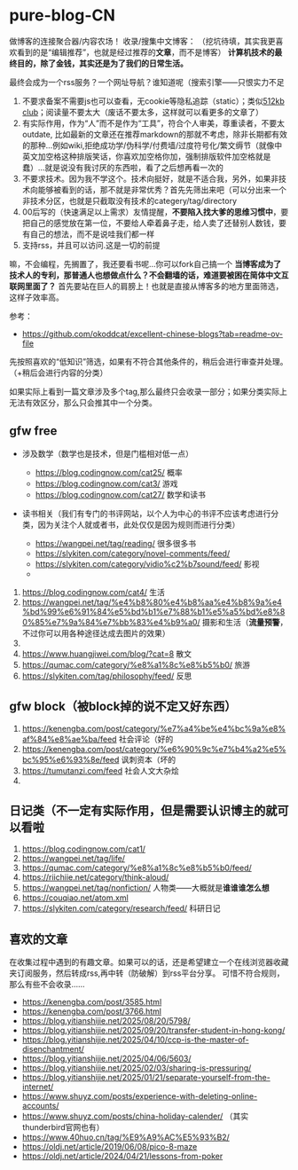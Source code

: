 # pure-blog-CN

做博客的连接聚合器/内容农场！
收录/搜集中文博客：
（挖坑待填，其实我更喜欢看到的是“编辑推荐”，也就是经过推荐的**文章**，而不是博客）
**计算机技术的最终目的，除了金钱，其实还是为了我们的日常生活。**

最终会成为一个rss服务？一个网址导航？谁知道呢（搜索引擎——只恨实力不足

1. 不要求备案不需要js也可以查看，无cookie等隐私追踪（static）；类似[512kb club](https://github.com/kevquirk/512kb.club)；阅读量不要太大（废话不要太多，这样就可以看更多的文章了）
2. 有实际作用，作为“人”而不是作为“工具”，符合个人审美，尊重读者，不要太outdate, 比如最新的文章还在推荐markdown的那就不考虑，除非长期都有效的那种…例如wiki,拒绝成功学/伪科学/付费墙/过度符号化/繁文缛节（就像中英文加空格这种排版笑话，你喜欢加空格你加，强制排版软件加空格就是蠢）...就是说没有我讨厌的东西啦，看了之后想再看一次的
3. 不要求技术。因为我不学这个。技术向挺好，就是不适合我，另外，如果非技术向能够被看到的话，那不就是非常优秀？首先先筛出来吧（可以分出来一个非技术分区，也就是只截取没有技术的categery/tag/directory
4. 00后写的（快速满足以上需求）友情提醒，**不要陷入找大爹的思维习惯中**，要把自己的感觉放在第一位，不要给人牵着鼻子走，给人卖了还替别人数钱，要有自己的想法，而不是说哇我们都一样
5. 支持rss，并且可以访问.这是一切的前提

嘛，不会编程，先搁置了，我还要看书呢…你可以fork自己搞一个
**当博客成为了技术人的专利，那普通人也想做点什么？不会翻墙的话，难道要被困在简体中文互联网里面了？**
首先要站在巨人的肩膀上！也就是直接从博客多的地方里面筛选，这样子效率高。

参考：
- https://github.com/okoddcat/excellent-chinese-blogs?tab=readme-ov-file

先按照喜欢的“低知识”筛选，如果有不符合其他条件的，稍后会进行审查并处理。（+稍后会进行内容的分类）

如果实际上看到一篇文章涉及多个tag,那么最终只会收录一部分；如果分类实际上无法有效区分，那么只会推其中一个分类。

## gfw free
- 涉及数学（数学也是技术，但是门槛相对低一点）
  - https://blog.codingnow.com/cat25/ 概率
  - https://blog.codingnow.com/cat3/ 游戏
  - https://blog.codingnow.com/cat27/ 数学和读书
 
- 读书相关（我们有专门的书评网站，以个人为中心的书评不应该考虑进行分类，因为关注个人就或者书，此处仅仅是因为规则而进行分类）
  - https://wangpei.net/tag/reading/ 很多很多书
  - https://slykiten.com/category/novel-comments/feed/
  - https://slykiten.com/category/vidio%c2%b7sound/feed/ 影视
  - 

1. https://blog.codingnow.com/cat4/ 生活
2. https://wangpei.net/tag/%e4%b8%80%e4%b8%aa%e4%b8%9a%e4%bd%99%e6%91%84%e5%bd%b1%e7%88%b1%e5%a5%bd%e8%80%85%e7%9a%84%e7%bb%83%e4%b9%a0/ 摄影和生活（**流量预警**，不过你可以用各种途径达成去图片的效果）
3. 
4. https://www.huangjiwei.com/blog/?cat=8 散文
5. https://qumac.com/category/%e8%a1%8c%e8%b5%b0/ 旅游
6. https://slykiten.com/tag/philosophy/feed/ 反思

## gfw block（被block掉的说不定又好东西）
1. https://kenengba.com/post/category/%e7%a4%be%e4%bc%9a%e8%af%84%e8%ae%ba/feed 社会评论（好的
2. https://kenengba.com/post/category/%e6%90%9c%e7%b4%a2%e5%bc%95%e6%93%8e/feed 讽刺资本（坏的
3. https://tumutanzi.com/feed 社会人文大杂烩
4. 

## 日记类（不一定有实际作用，但是需要认识博主的就可以看啦
1. https://blog.codingnow.com/cat1/
2. https://wangpei.net/tag/life/
3. https://qumac.com/category/%e8%a1%8c%e8%b5%b0/feed/
4. https://riichiie.net/category/think-aloud/
5. https://wangpei.net/tag/nonfiction/ 人物类——大概就是**谁谁谁怎么想**
6. https://couqiao.net/atom.xml
7. https://slykiten.com/category/research/feed/ 科研日记

## 喜欢的文章
在收集过程中遇到的有趣文章。如果可以的话，还是希望建立一个在线浏览器收藏夹订阅服务，然后转成rss,再中转（防破解）到rss平台分享。
可惜不符合规则，那么有些不会收录……

- https://kenengba.com/post/3585.html
- https://kenengba.com/post/3766.html
- https://blog.yitianshijie.net/2025/08/20/5798/
- https://blog.yitianshijie.net/2025/09/20/transfer-student-in-hong-kong/
- https://blog.yitianshijie.net/2025/04/10/ccp-is-the-master-of-disenchantment/
- https://blog.yitianshijie.net/2025/04/06/5603/
- https://blog.yitianshijie.net/2025/02/03/sharing-is-pressuring/
- https://blog.yitianshijie.net/2025/01/21/separate-yourself-from-the-internet/
- https://www.shuyz.com/posts/experience-with-deleting-online-accounts/
- https://www.shuyz.com/posts/china-holiday-calender/ （其实thunderbird官网也有）
- https://www.40huo.cn/tag/%E9%A9%AC%E5%93%B2/
- https://oldj.net/article/2019/06/08/pico-8-maze
- https://oldj.net/article/2024/04/21/lessons-from-poker
